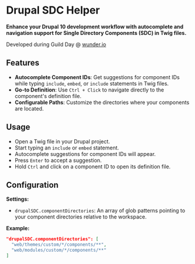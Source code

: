 # Drupal SDC Helper

**Enhance your Drupal 10 development workflow with autocomplete and navigation support for Single Directory Components (SDC) in Twig files.**

Developed during Guild Day @ [wunder.io](https://wunder.io/)

## Features

- **Autocomplete Component IDs**: Get suggestions for component IDs while typing `include`, `embed`, or `include` statements in Twig files.
- **Go-to Definition**: Use `Ctrl + Click` to navigate directly to the component's definition file.
- **Configurable Paths**: Customize the directories where your components are located.


## Usage

- Open a Twig file in your Drupal project.
- Start typing an `include` or `embed` statement.
- Autocomplete suggestions for component IDs will appear.
- Press `Enter` to accept a suggestion.
- Hold `Ctrl` and click on a component ID to open its definition file.

## Configuration

**Settings:**

- `drupalSDC.componentDirectories`: An array of glob patterns pointing to your component directories relative to the workspace.

**Example:**

```json
"drupalSDC.componentDirectories": [
  "web/themes/custom/*/components/**",
  "web/modules/custom/*/components/**"
]
